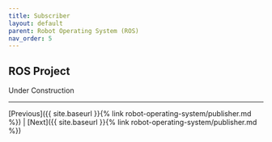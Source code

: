 ```yaml
---
title: Subscriber
layout: default
parent: Robot Operating System (ROS)
nav_order: 5
---
```


## ROS Project

Under Construction

---
[Previous]({{ site.baseurl }}{% link robot-operating-system/publisher.md %}) | [Next]({{ site.baseurl }}{% link robot-operating-system/publisher.md %})
